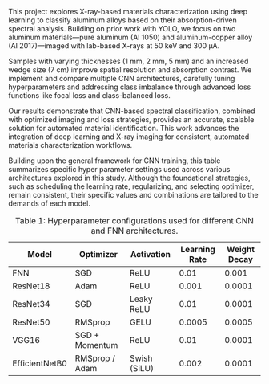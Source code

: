 This project explores X-ray-based materials characterization using deep learning to classify aluminum alloys based on their absorption-driven spectral analysis. Building on prior work with YOLO, we focus on two aluminum materials—pure aluminum (Al 1050) and aluminum-copper alloy (Al 2017)—imaged with lab-based X-rays at 50 keV and 300 μA.

Samples with varying thicknesses (1 mm, 2 mm, 5 mm) and an increased wedge size (7 cm) improve spatial resolution and absorption contrast. We implement and compare multiple CNN architectures, carefully tuning hyperparameters and addressing class imbalance through advanced loss functions like focal loss and class-balanced loss.

Our results demonstrate that CNN-based spectral classification, combined with optimized imaging and loss strategies, provides an accurate, scalable solution for automated material identification. This work advances the integration of deep learning and X-ray imaging for consistent, automated materials characterization workflows.


Building upon the general framework for CNN training, this table summarizes specific hyper parameter settings used across various architectures explored in this study. Although the foundational strategies, such as scheduling the learning rate, regularizing, and selecting optimizer, remain consistent, their specific values and combinations are tailored to the demands of each model.
<table>
  <caption>
    Table 1: Hyperparameter configurations used for different CNN and FNN architectures.
  </caption>
  <thead>
    <tr>
      <th>Model</th>
      <th>Optimizer</th>
      <th>Activation</th>
      <th>Learning Rate</th>
      <th>Weight Decay</th>
    </tr>
  </thead>
  <tbody>
    <tr>
      <td>FNN</td>
      <td>SGD</td>
      <td>ReLU</td>
      <td>0.01</td>
      <td>0.001</td>
    </tr>
    <tr>
      <td>ResNet18</td>
      <td>Adam</td>
      <td>ReLU</td>
      <td>0.001</td>
      <td>0.0001</td>
    </tr>
    <tr>
      <td>ResNet34</td>
      <td>SGD</td>
      <td>Leaky ReLU</td>
      <td>0.01</td>
      <td>0.0001</td>
    </tr>
    <tr>
      <td>ResNet50</td>
      <td>RMSprop</td>
      <td>GELU</td>
      <td>0.0005</td>
      <td>0.0005</td>
    </tr>
    <tr>
      <td>VGG16</td>
      <td>SGD + Momentum</td>
      <td>ReLU</td>
      <td>0.01</td>
      <td>0.0001</td>
    </tr>
    <tr>
      <td>EfficientNetB0</td>
      <td>RMSprop / Adam</td>
      <td>Swish (SiLU)</td>
      <td>0.002</td>
      <td>0.0001</td>
    </tr>
  </tbody>
</table>
